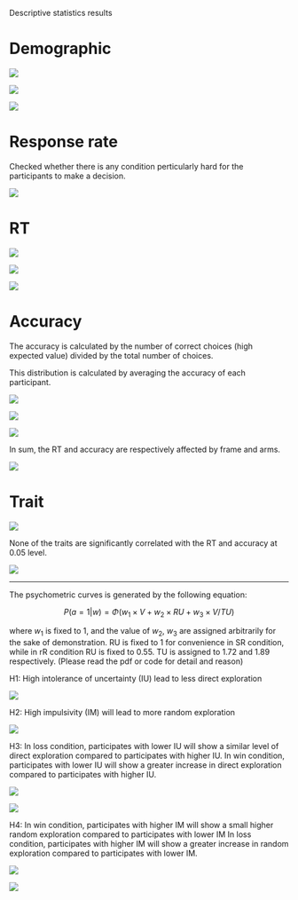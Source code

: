Descriptive statistics results

# Demographic

![](step2_%20descriptive_statistics/output/age_hist.png)

![](step2_%20descriptive_statistics/output/age_gender_rain.png)

![](step2_%20descriptive_statistics/output/gender_bar.png)

# Response rate

Checked whether there is any condition perticularly hard for the participants to make a decision.

![](step2_%20descriptive_statistics/output/response_rate_stack.png)

# RT

![](step2_%20descriptive_statistics/output/RT_hist.png)

![](step2_%20descriptive_statistics/output/rain_meanRT_frame_arms.png)

![](step2_%20descriptive_statistics/output/RT_condition_interaction.png)

# Accuracy

The accuracy is calculated by the number of correct choices (high expected value) divided by the total number of choices.

This distribution is calculated by averaging the accuracy of each participant.

![](step2_%20descriptive_statistics/output/accuracy_hist.png)

![](step2_%20descriptive_statistics/output/accuracy_rain.png)

![](step2_%20descriptive_statistics/output/accuracy_condition_interaction.png)

In sum, the RT and accuracy are respectively affected by frame and arms.

![](step2_%20descriptive_statistics/output/RT_accuracy.png)

# Trait

![](step2_%20descriptive_statistics/output/trait_corr.png)

None of the traits are significantly correlated with the RT and accuracy at 0.05 level.

![](step2_%20descriptive_statistics/output/trait_accuracy_RT_plot.png)

------------------------------------------------------------------------

The psychometric curves is generated by the following equation:

$$
P(a=1|w)=\Phi(w_1 \times V+ w_2 \times RU + w_3 \times V/TU)
$$

where $w_1$ is fixed to 1, and the value of $w_2$, $w_3$ are assigned arbitrarily for the sake of demonstration. RU is fixed to 1 for convenience in SR condition, while in rR condition RU is fixed to 0.55. TU is assigned to 1.72 and 1.89 respectively. (Please read the pdf or code for detail and reason)

H1: High intolerance of uncertainty (IU) lead to less direct exploration

![](fig/H1.png)

H2: High impulsivity (IM) will lead to more random exploration

![](fig/H2.png)

H3: In loss condition, participates with lower IU will show a similar level of direct exploration compared to participates with higher IU. In win condition, participates with lower IU will show a greater increase in direct exploration compared to participates with higher IU.

![](fig/H3.png)

![](fig/H3_w2.png)

H4: In win condition, participates with higher IM will show a small higher random exploration compared to participates with lower IM In loss condition, participates with higher IM will show a greater increase in random exploration compared to participates with lower IM.

![](fig/H4.png)

![](fig/H4_w3.png)
